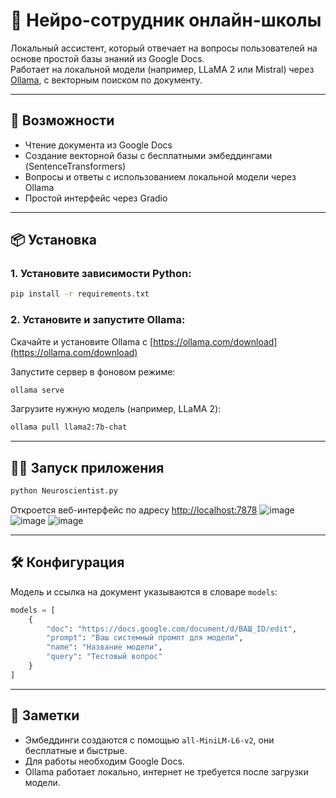 # 🧠 Нейро-сотрудник онлайн-школы

Локальный ассистент, который отвечает на вопросы пользователей на основе простой базы знаний из Google Docs.  
Работает на локальной модели (например, LLaMA 2 или Mistral) через [Ollama](https://ollama.com), с векторным поиском по документу.

---

## 🚀 Возможности

- Чтение документа из Google Docs
- Создание векторной базы с бесплатными эмбеддингами (SentenceTransformers)
- Вопросы и ответы с использованием локальной модели через Ollama
- Простой интерфейс через Gradio

---

## 📦 Установка

### 1. Установите зависимости Python:

```bash
pip install -r requirements.txt
```

### 2. Установите и запустите Ollama:

Скачайте и установите Ollama с [https://ollama.com/download](https://ollama.com/download)

Запустите сервер в фоновом режиме:

```bash
ollama serve
```

Загрузите нужную модель (например, LLaMA 2):

```bash
ollama pull llama2:7b-chat
```

---

## 🧑‍🏫 Запуск приложения

```bash
python Neuroscientist.py
```

Откроется веб-интерфейс по адресу [http://localhost:7878](http://localhost:7878)
![image](https://github.com/user-attachments/assets/d45eeaba-0511-4534-b23a-5fef3a9744a7)
![image](https://github.com/user-attachments/assets/bf32d31f-5020-499e-8d92-961343d378ef)
![image](https://github.com/user-attachments/assets/237828f5-e8e4-4700-8864-93f3bc4698b3)

---

## 🛠 Конфигурация

Модель и ссылка на документ указываются в словаре `models`:

```python
models = [
    {
        "doc": "https://docs.google.com/document/d/ВАШ_ID/edit",
        "prompt": "Ваш системный промпт для модели",
        "name": "Название модели",
        "query": "Тестовый вопрос"
    }
]
```
---

## 🧩 Заметки

* Эмбеддинги создаются с помощью `all-MiniLM-L6-v2`, они бесплатные и быстрые.
* Для работы необходим Google Docs.
* Ollama работает локально, интернет не требуется после загрузки модели.
